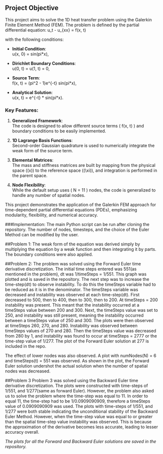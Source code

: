 ## Project Objective

This project aims to solve the 1D heat transfer problem using the Galerkin Finite Element Method (FEM). The problem is defined by the partial differential equation:
u_t - u_{xx} = f(x, t)

with the following conditions:

- **Initial Condition**:  
  u(x, 0) = sin(pi*x),

- **Dirichlet Boundary Conditions**:  
  u(0, t) = u(1, t) = 0,

- **Source Term**:  
  f(x, t) = (pi^2 - 1)e^{-t} sin(pi*x),

- **Analytical Solution**:  
  u(x, t) = e^{-t} * sin(pi*x).

### Key Features:
1. **Generalized Framework**:  
   The code is designed to allow different source terms \( f(x, t) \) and boundary conditions to be easily implemented.

2. **1D Lagrange Basis Functions**:  
   Second-order Gaussian quadrature is used to numerically integrate the weak form of the source term.

3. **Elemental Matrices**:  
   The mass and stiffness matrices are built by mapping from the physical space (\(x\)) to the reference space (\(\xi\)), and integration is performed in the parent space.

4. **Node Flexibility**:  
   While the default setup uses \( N = 11 \) nodes, the code is generalized to handle any number of spatial nodes.

This project demonstrates the application of the Galerkin FEM approach for time-dependent partial differential equations (PDEs), emphasizing modularity, flexibility, and numerical accuracy.


###Implementation:
The main Python script can be run after cloning the repository. The number of nodes, timesteps, and the choice of the Euler Method can be modified by the user.

##Problem 1:
The weak form of the equation was derived simply by multiplying the equation by a weak function and then integrating it by parts. The boundary conditions were also applied.

##Problem 2: 
The problem was solved  using the Forward Euler time derivative discretization. The initial time steps entered was 551(as mentioned in the problem), dt was 1/timeSteps = 1/551. This graph was plotted and is saved in the repository. The next step was to increase the time-step(dt) to observe instability. To do this the timeSteps variable had to be reduced as it is in the denominator. The timeSteps variable was decreased and instability was observed at each time-step(dt). First decreased to 500, then to 400, then to 300, then to 200. At timeSteps = 200 instability was present. This meant that the instability occurred at a timeSteps value between 200 and 300. Next, the timeSteps value was set to 250, and instability was still present, meaning the instability occurred between a timeSteps value of 250 and 300. The plots were then observed at timeSteps 260, 270, and 280. Instability was observed between timeSteps values of 270 and 280. Then the timeSteps value was decreased from 280 by 1, and instability was found to occur at timeSteps = 2777 or the time-step value of 1/277. The plot of the Forward Euler solution at 277 is included in the repo. 

The effect of lower nodes was also observed. A plot with numNodes(N) = 6 and timeSteps(t) = 551 was observed. As shown in the plot, the Forward Euler solution undershot the actual solution when the number of spatial nodes was decreased.

##Problem 3
Problem 3 was solved using the Backward Euler time derivative discretization. The plots were constructed with time-steps of 1/551, and 1/277(same as forward Euler). However, the problem also asked us to solve the problem where the time-step was equal to 11. In order to equal 11, the time-step had to be 1/0.0909090909, therefore a timeSteps value of 0.0909090909 was used. The plots with time-steps of 1/551, and 1/277 were both stable indicating the unconditional stability of the Backward Euler Method. However, when the time-step value was equal to or greater than the spatial time-step value instability was observed. This is because the approximation of the derivative becomes less accurate, leading to lesser accuracy overall.

_The plots for all the Forward and Backward Euler solutions are saved in the repository._



